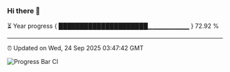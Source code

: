 ### Hi there 👋

⏳ Year progress { █████████████████████▁▁▁▁▁▁▁▁▁ } 72.92 %

---

⏰ Updated on Wed, 24 Sep 2025 03:47:42 GMT

![Progress Bar CI](https://github.com/IshwaranRudhara/GIT-ACTION/workflows/Progress%20Bar%20CI/badge.svg)
